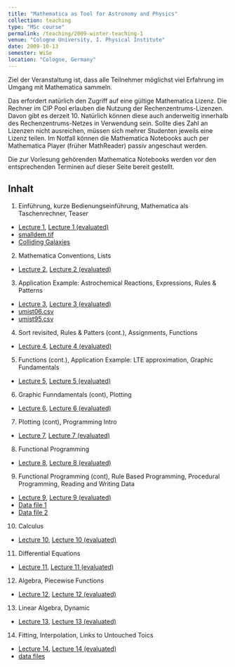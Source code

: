 ```yaml
---
title: "Mathematica as Tool for Astronomy and Physics"
collection: teaching
type: "MSc course"
permalink: /teaching/2009-winter-teaching-1
venue: "Cologne University, I. Physical Institute"
date: 2009-10-13
semester: WiSe
location: "Cologne, Germany"
---
```


Ziel der Veranstaltung ist, dass alle Teilnehmer möglichst viel Erfahrung im Umgang mit Mathematica sammeln.



Das erfordert natürlich den Zugriff auf eine gültige Mathematica Lizenz. Die Rechner im CIP Pool erlauben die Nutzung der Rechenzentrums-Lizenzen. Davon gibt es derzeit 10. Natürlich können diese auch anderweitig innerhalb des Rechenzentrums-Netzes in Verwendung sein. Sollte dies Zahl an Lizenzen nicht ausreichen, müssen sich mehrer Studenten jeweils eine Lizenz teilen. Im Notfall können die Mathematica Notebooks auch per Mathematica Player (früher MathReader) passiv angeschaut werden.

Die zur Vorlesung gehörenden Mathematica Notebooks werden vor den entsprechenden Terminen auf dieser Seite bereit gestellt.

## Inhalt

1.  Einführung, kurze Bedienungseinführung, Mathematica als Taschenrechner, Teaser
  * [Lecture 1](/files/teaching/lecture1.nb), [Lecture 1 (evaluated)](/files/teaching/lecture1evaluated.nb)
  * [smalldem.tif](/files/teaching/smalldem.tif)
  * [Colliding Galaxies](/files/teaching/CollidingGalaxies-source.nb)
2.  Mathematica Conventions, Lists
  * [Lecture 2](/files/teaching/lecture2.nb), [Lecture 2 (evaluated)](/files/teaching/lecture2evaluated.nb)
3. Application Example: Astrochemical Reactions, Expressions, Rules & Patterns
  * [Lecture 3](/files/teaching/lecture3.nb), [Lecture 3 (evaluated)](/files/teaching/lecture3evaluated.nb)
  * [umist06.csv](/files/teaching/umist06.csv)
  * [umist95.csv](/files/teaching/umist95.csv)
4. Sort revisited, Rules & Patters (cont.), Assignments, Functions
  * [Lecture 4](/files/teaching/lecture4.nb), [Lecture 4 (evaluated)](/files/teaching/lecture4evaluated.nb)
5. Functions (cont.), Application Example: LTE approximation, Graphic Fundamentals
  * [Lecture 5](/files/teaching/lecture5.nb), [Lecture 5 (evaluated)](/files/teaching/lecture5evaluated.nb)
6. Graphic Funndamentals (cont), Plotting
  * [Lecture 6](/files/teaching/lecture6.nb), [Lecture 6 (evaluated)](/files/teaching/lecture6evaluated.nb)
7. Plotting (cont), Programming Intro
  * [Lecture 7](/files/teaching/lecture7.nb), [Lecture 7 (evaluated)](/files/teaching/lecture7evaluated.nb)
8. Functional Programming
  * [Lecture 8](/files/teaching/lecture8.nb), [Lecture 8 (evaluated)](/files/teaching/lecture8evaluated.nb)
9. Functional Programming (cont), Rule Based Programming, Procedural Programming, Reading and Writing Data
  * [Lecture 9](/files/teaching/lecture9.nb), [Lecture 9 (evaluated)](/files/teaching/lecture9evaluated.nb)
  * [Data file 1](/files/teachinggrid15.dat)
  * [Data file 2](/files/teaching/SPITZER_I1_ngc3603.fits)
10. Calculus
  * [Lecture 10](/files/teaching/lecture10.nb), [Lecture 10 (evaluated)](/files/teaching/lecture10evaluated.nb)
11. Differential Equations
  * [Lecture 11](/files/teaching/lecture11.nb), [Lecture 11 (evaluated)](/files/teaching/lecture11evaluated.nb)
12. Algebra, Piecewise Functions
  * [Lecture 12](/files/teaching/lecture12.nb), [Lecture 12 (evaluated)](/files/teaching/lecture12evaluated.nb)
13. Linear Algebra, Dynamic
  * [Lecture 13](/files/teaching/lecture13.nb), [Lecture 13 (evaluated)](/files/teaching/lecture13evaluated.nb)
14. Fitting, Interpolation, Links to Untouched Toics
  * [Lecture 14](/files/teaching/lecture11.nb), [Lecture 14 (evaluated)](/files/teaching/lecture14evaluated.nb)
  * [data files](/files/teaching/data.zip)
